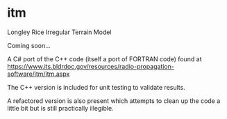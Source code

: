 # itm
Longley Rice Irregular Terrain Model

Coming soon...

A C# port of the C++ code (itself a port of FORTRAN code) found at https://www.its.bldrdoc.gov/resources/radio-propagation-software/itm/itm.aspx

The C++ version is included for unit testing to validate results.

A refactored version is also present which attempts to clean up the code a little bit but is still practically illegible.
